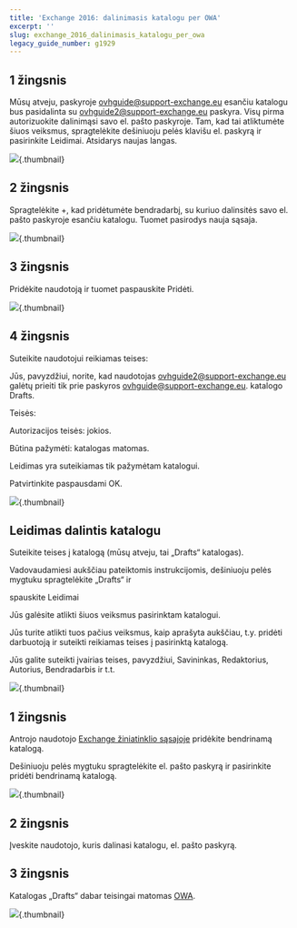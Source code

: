 ```yaml
---
title: 'Exchange 2016: dalinimasis katalogu per OWA'
excerpt: ''
slug: exchange_2016_dalinimasis_katalogu_per_owa
legacy_guide_number: g1929
---
```



## 1 žingsnis
Mūsų atveju, paskyroje ovhguide@support-exchange.eu esančiu katalogu bus pasidalinta su ovhguide2@support-exchange.eu paskyra.
Visų pirma autorizuokite dalinimąsi savo el. pašto paskyroje.
Tam, kad tai atliktumėte šiuos veiksmus, spragtelėkite dešiniuoju pelės klavišu el. paskyrą ir pasirinkite Leidimai. Atsidarys naujas langas.

![](images/img_2976.jpg){.thumbnail}


## 2 žingsnis
Spragtelėkite +, kad pridėtumėte bendradarbį, su kuriuo dalinsitės savo el. pašto paskyroje esančiu katalogu. Tuomet pasirodys nauja sąsaja.

![](images/img_2982.jpg){.thumbnail}


## 3 žingsnis
Pridėkite naudotoją ir tuomet paspauskite Pridėti.

![](images/img_2983.jpg){.thumbnail}


## 4 žingsnis
Suteikite naudotojui reikiamas teises:

Jūs, pavyzdžiui, norite, kad naudotojas ovhguide2@support-exchange.eu galėtų prieiti tik prie paskyros ovhguide@support-exchange.eu. katalogo Drafts.

Teisės:

Autorizacijos teisės: jokios.

Būtina pažymėti: katalogas matomas.

Leidimas yra suteikiamas tik pažymėtam katalogui.

Patvirtinkite paspausdami OK.

![](images/img_2985.jpg){.thumbnail}


## Leidimas dalintis katalogu
Suteikite teises į katalogą (mūsų atveju, tai „Drafts“ katalogas).

Vadovaudamiesi aukščiau pateiktomis instrukcijomis, dešiniuoju pelės mygtuku spragtelėkite „Drafts“ ir 

spauskite Leidimai

Jūs galėsite atlikti šiuos veiksmus pasirinktam katalogui.

Jūs turite atlikti tuos pačius veiksmus, kaip aprašyta aukščiau, t.y. pridėti darbuotoją ir suteikti reikiamas teises į pasirinktą katalogą.

Jūs galite suteikti įvairias teises, pavyzdžiui, Savininkas, Redaktorius, Autorius, Bendradarbis ir t.t.

![](images/img_2986.jpg){.thumbnail}


## 1 žingsnis
Antrojo naudotojo [Exchange žiniatinklio sąsajoje](https://ex.mail.ovh.net/owa/) pridėkite bendrinamą katalogą.

Dešiniuoju pelės mygtuku spragtelėkite el. pašto paskyrą ir pasirinkite pridėti bendrinamą katalogą.

![](images/img_2988.jpg){.thumbnail}


## 2 žingsnis
Įveskite naudotojo, kuris dalinasi katalogu, el. pašto paskyrą.


## 3 žingsnis
Katalogas „Drafts“ dabar teisingai matomas [OWA](https://ex.mail.ovh.net/owa/).

![](images/img_2989.jpg){.thumbnail}

